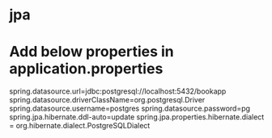 # jpa

# Add below properties in application.properties

spring.datasource.url=jdbc:postgresql://localhost:5432/bookapp
spring.datasource.driverClassName=org.postgresql.Driver
spring.datasource.username=postgres
spring.datasource.password=pg
spring.jpa.hibernate.ddl-auto=update
spring.jpa.properties.hibernate.dialect = org.hibernate.dialect.PostgreSQLDialect


